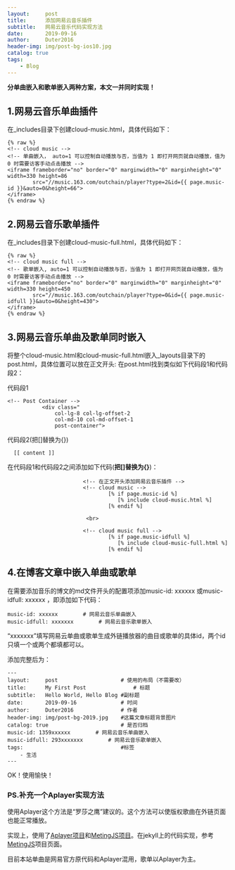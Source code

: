 ```yaml
---
layout:     post
title:      添加网易云音乐插件
subtitle:   网易云音乐代码实现方法
date:       2019-09-16
author:     Duter2016
header-img: img/post-bg-ios10.jpg
catalog: true
tags:
    - Blog
---
```


**分单曲嵌入和歌单嵌入两种方案，本文一并同时实现！**
## 1.网易云音乐单曲插件
在_includes目录下创建cloud-music.html，具体代码如下：

```
{% raw %}
<!-- cloud music -->
<!-- 单曲嵌入， auto=1 可以控制自动播放与否，当值为 1 即打开网页就自动播放，值为 0 时需要访客手动点击播放 -->
<iframe frameborder="no" border="0" marginwidth="0" marginheight="0" width=330 height=86
        src="//music.163.com/outchain/player?type=2&id={{ page.music-id }}&auto=0&height=66">
</iframe>
{% endraw %}
```

## 2.网易云音乐歌单插件
在_includes目录下创建cloud-music-full.html，具体代码如下：

```
{% raw %}
<!-- cloud music full -->
<!-- 歌单嵌入, auto=1 可以控制自动播放与否，当值为 1 即打开网页就自动播放，值为 0 时需要访客手动点击播放 -->
<iframe frameborder="no" border="0" marginwidth="0" marginheight="0" width=330 height=450
        src="//music.163.com/outchain/player?type=0&id={{ page.music-idfull }}&auto=0&height=430">
</iframe>
{% endraw %}
```

## 3.网易云音乐单曲及歌单同时嵌入
将整个cloud-music.html和cloud-music-full.html嵌入_layouts目录下的post.html，具体位置可以放在正文开头:
 在post.html找到类似如下代码段1和代码段2：
 
 代码段1
 ```
 <!-- Post Container -->
            <div class="
                col-lg-8 col-lg-offset-2
                col-md-10 col-md-offset-1
                post-container">
 ```
 
 代码段2(把[]替换为{})
 
```
  [[ content ]]
```

在代码段1和代码段2之间添加如下代码(**把[]替换为{}**)：

```
                        <!-- 在正文开头添加网易云音乐插件 -->
		                <!-- cloud music -->
                                [% if page.music-id %]
                                   [% include cloud-music.html %]
                                [% endif %]
		    
		                 <br>
		    
		                <!-- cloud music full -->
                                [% if page.music-idfull %]
                                   [% include cloud-music-full.html %]
                                [% endif %] 
```
## 4.在博客文章中嵌入单曲或歌单

在需要添加音乐的博文的md文件开头的配置项添加music-id: xxxxxx 或music-idfull: xxxxxx ，即添加如下代码：

```
music-id: xxxxxx        # 网易云音乐单曲嵌入
music-idfull: xxxxxxx        # 网易云音乐歌单嵌入
```
“xxxxxxx”填写网易云单曲或歌单生成外链播放器的曲目或歌单的具体id，两个id只填一个或两个都填都可以。  

添加完整后为：

```
---
layout:     post   				    # 使用的布局（不需要改）
title:      My First Post 				# 标题 
subtitle:   Hello World, Hello Blog #副标题
date:       2019-09-16 				# 时间
author:     Duter2016	    		# 作者
header-img: img/post-bg-2019.jpg 	#这篇文章标题背景图片
catalog: true 						# 是否归档
music-id: 1359xxxxxx        # 网易云音乐单曲嵌入
music-idfull: 293xxxxxxx        # 网易云音乐歌单嵌入
tags:								#标签
    - 生活
---
```

OK！使用愉快！

### PS.补充一个Aplayer实现方法

使用Aplayer这个方法是“罗莎之鹰”建议的。这个方法可以使版权歌曲在外链页面也能正常播放。

实现上，使用了[Aplayer项目](https://github.com/MoePlayer/APlayer)和[MetingJS项目](https://github.com/MoePlayer/hexo-tag-aplayer)。在jekyll上的代码实现，参考[MetingJS](https://github.com/MoePlayer/hexo-tag-aplayer)项目页面。

目前本站单曲是网易官方原代码和Aplayer混用，歌单以Aplayer为主。
